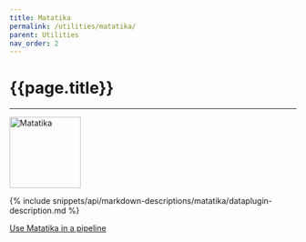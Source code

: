 ```yaml
---
title: Matatika
permalink: /utilities/matatika/
parent: Utilities
nav_order: 2
---
```


# {{page.title}}

---

<img src="{{site.baseurl}}/assets/utility_images/matatika.png" width="125" alt="Matatika">

{% include snippets/api/markdown-descriptions/matatika/dataplugin-description.md %}

[Use Matatika in a pipeline]({{site.baseurl}}/how-to-guides/automate-actions/create-a-custom-pipeline)
